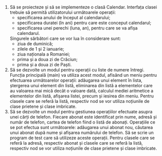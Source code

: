 <ol>
<li> Să se proiecteze și să se implementeze o clasă Calendar. Interfața clasei
trebuie să permită utilizatorului următoarele operații:
<ul>
<li> specificarea anului de început al calendarului;</li>
<li> specificarea duratei (în ani) pentru care este conceput calendarul;</li>
<li> specificarea unei perechi (luna, an), pentru care se va afișa calendarul.</li> </ul>
Singurele sărbători care se vor lua în considerare sunt:
<ul>
<li> ziua de duminică;</li>
<li> zilele de 1 și 2 ianuarie;</li>
<li> ziua naționala a Romaniei;</li>
<li> prima și a doua zi de Crăciun;</li>
<li> prima și a doua zi de Paști.</li> </ul></li>
<li> Să se dezvolte un modul pentru operații cu liste de numere întregi. Funcția
principală (main) va utiliza acest modul, afisând un meniu pentru efectuarea
următoarelor operații: adăugarea unui element în lista, ștergerea unui element
din listă, eliminarea din listă a elementelor care au valoarea mai mică decât o
valoare dată, calculul mediei aritmetice a elementelor din listă, afișarea listei,
precum și iesirea din meniu. Pentru clasele care se referă la listă, respectiv nod
se vor utiliza noțiunile de clase prietene și clase imbricate. </li>
<li> Să se dezvolte un modul pentru gestiunea operațiilor efectuate asupra unei
cărți de telefon. Fiecare abonat este identificat prin nume, adresă și număr de
telefon, cartea de telefon fiind o listă de abonați. Operațiile ce se pot efectua sunt
următoarele: adăugarea unui abonat nou, căutarea unui abonat după nume și
afișarea numărului de telefon. Să se scrie un program de test care să utilizeze
aceste operații. Pentru clasele care se referă la adresă, respectiv abonat și
clasele care se referă la listă, respectiv nod se vor utiliza noțiunile de clase
prietene și clase imbricate.</li> </ol>
